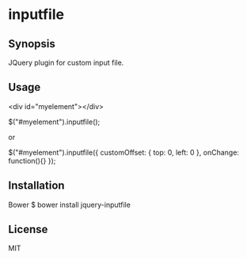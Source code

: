 # inputfile

## Synopsis

JQuery plugin for custom input file. 

## Usage

&lt;div id="myelement"&gt;&lt;/div&gt;

$("#myelement").inputfile();

or

$("#myelement").inputfile({
    customOffset: { top: 0, left: 0 }, 
    onChange: function(){}
});

## Installation

Bower 
$ bower install jquery-inputfile

## License

MIT